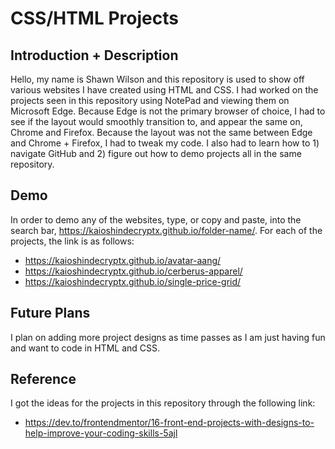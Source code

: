 # **CSS/HTML Projects**

## **Introduction + Description**

Hello, my name is Shawn Wilson and this repository is used to show off various websites I have created using HTML and CSS.
I had worked on the projects seen in this repository using NotePad and viewing them on Microsoft Edge. Because Edge is not
the primary browser of choice, I had to see if the layout would smoothly transition to, and appear the same on, Chrome and
Firefox. Because the layout was not the same between Edge and Chrome + Firefox, I had to tweak my code. I also had to learn
how to 1) navigate GitHub and 2) figure out how to demo projects all in the same repository.

## **Demo**

In order to demo any of the websites, type, or copy and paste, into the search bar, https://kaioshindecryptx.github.io/folder-name/. 
For each of the projects, the link is as follows:
* https://kaioshindecryptx.github.io/avatar-aang/
* https://kaioshindecryptx.github.io/cerberus-apparel/
* https://kaioshindecryptx.github.io/single-price-grid/

## **Future Plans**

I plan on adding more project designs as time passes as I am just having fun and want to code in HTML and CSS.

## **Reference**

I got the ideas for the projects in this repository through the following link:
* https://dev.to/frontendmentor/16-front-end-projects-with-designs-to-help-improve-your-coding-skills-5ajl


